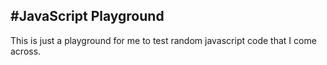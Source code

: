 #JavaScript Playground
---
This is just a playground for me to test random javascript code that I come across.